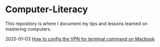 # Computer-Literacy
This repository is where I document my tips and lessons learned on mastering computers.

2025-01-03 [How to config the VPN for terminal command on Macbook](config-vpn-for-macbook.md)
